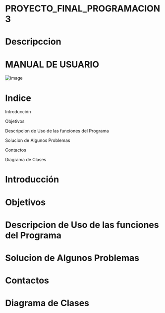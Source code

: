 # PROYECTO_FINAL_PROGRAMACION3

# Descripccion


# MANUAL DE USUARIO

![image](https://github.com/MarioMR81/ProyectoFinal-Programacion3/assets/91577396/07eb9879-e919-44ff-a231-59e5ef983e47)


# Indice

Introducción

Objetivos

Descripcion de Uso de las funciones del Programa

Solucion de Algunos Problemas

Contactos

Diagrama de Clases


# Introducción


# Objetivos


# Descripcion de Uso de las funciones del Programa


# Solucion de Algunos Problemas


# Contactos


# Diagrama de Clases


